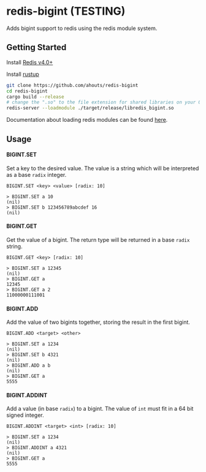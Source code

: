 # redis-bigint (TESTING)

Adds bigint support to redis using the redis module system.

## Getting Started

Install [Redis v4.0+](https://redis.io)

Install [rustup](https://rustup.rs)

```bash 
git clone https://github.com/ahouts/redis-bigint
cd redis-bigint
cargo build --release
# change the ".so" to the file extension for shared libraries on your OS
redis-server --loadmodule ./target/release/libredis_bigint.so
```

Documentation about loading redis modules can be found 
[here](https://redis.io/topics/modules-intro).

## Usage

#### BIGINT.SET

Set a key to the desired value. The value is a string which will be interpreted as
a base `radix` integer.

`BIGINT.SET <key> <value> [radix: 10]`

```redis
> BIGINT.SET a 10
(nil)
> BIGINT.SET b 123456789abcdef 16
(nil)
```

#### BIGINT.GET

Get the value of a bigint. The return type will be returned in a base `radix` string.

`BIGINT.GET <key> [radix: 10]`

```redis
> BIGINT.SET a 12345
(nil)
> BIGINT.GET a
12345
> BIGINT.GET a 2
11000000111001
```

#### BIGINT.ADD

Add the value of two bigints together, storing the result in the first bigint.

`BIGINT.ADD <target> <other>`

```redis
> BIGINT.SET a 1234
(nil)
> BIGINT.SET b 4321
(nil)
> BIGINT.ADD a b
(nil)
> BIGINT.GET a
5555
```

#### BIGINT.ADDINT

Add a value (in base `radix`) to a bigint. 
The value of `int` must fit in a 64 bit signed integer.

`BIGINT.ADDINT <target> <int> [radix: 10]`

```redis
> BIGINT.SET a 1234
(nil)
> BIGINT.ADDINT a 4321
(nil)
> BIGINT.GET a
5555
```
